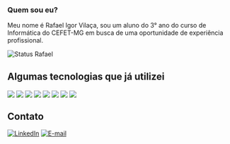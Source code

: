 ### Quem sou eu?
  Meu nome é Rafael Igor Vilaça, sou um aluno do 3° ano do curso de Informática do CEFET-MG em busca de uma oportunidade de experiência profissional.

![Status Rafael](https://github-readme-stats.vercel.app/api?username=rafael-igor-vilaca&theme=dracula&show_icons=true&rank_icon=github&locale=pt-br)

## Algumas tecnologias que já utilizei
<div style= "display: inline_block">
<img align="center" src = "https://img.shields.io/badge/Dart-0175C2?style=for-the-badge&logo=dart&logoColor=white">
<img align="center" src = "https://img.shields.io/badge/Java-ED8B00?style=for-the-badge&logo=openjdk&logoColor=white">
<img align="center" src = "https://img.shields.io/badge/PostgreSQL-316192?style=for-the-badge&logo=postgresql&logoColor=white">
<img align="center" src = "https://img.shields.io/badge/C-00599C?style=for-the-badge&logo=c&logoColor=white">
<img align="center" src = "https://img.shields.io/badge/HTML5-E34F26?style=for-the-badge&logo=html5&logoColor=white">
<img align="center" src = "https://img.shields.io/badge/CSS3-1572B6?style=for-the-badge&logo=css3&logoColor=white">
<img align="center" src = "https://img.shields.io/badge/JavaScript-F7DF1E?style=for-the-badge&logo=javascript&logoColor=black">
<img align="center" src = "https://img.shields.io/badge/Python-14354C?style=for-the-badge&logo=python&logoColor=white">
</div>


## Contato
[![LinkedIn](https://img.shields.io/badge/LinkedIn-0077B5?style=for-the-badge&logo=linkedin&logoColor=white)](www.linkedin.com/in/rafael-igor-vilaça-739605342)
[![E-mail](https://img.shields.io/badge/Gmail-D14836?style=for-the-badge&logo=gmail&logoColor=white)](rafa.igor06@gmail.com)

